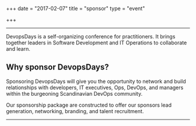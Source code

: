 +++
date = "2017-02-07"
title = "sponsor"
type = "event"


+++

<!--We greatly value sponsors for this open event. If you are interested in sponsoring, please drop us an email at [{{< email_organizers >}}].-->

<hr>
DevopsDays is a self-organizing conference for practitioners. It brings together leaders in Software Development and IT Operations to collaborate and learn.
</hr>

<h2>Why sponsor DevopsDays?</h2>
Sponsoring DevopsDays will give you the opportunity to network and build relationships with developers, IT executives, Ops, DevOps, and managers within the burgeoning Scandinavian DevOps community.

Our sponsorship package are constructed to offer our sponsors lead generation, networking, branding, and talent recruitment.

<!--
<h2>Practical Information</h2>
<ul>
  <li>Date: TBA</li>
  <li>Location: TBA</li>
  <li>Expected attendee count: 200</li>
</ul>
-->

<!--
<h3 id="sponsorship">Gold sponsor pack</h3>
DevopsDays is gathering IT practitioners, managers, developers, and influencers from all over Scandinavia and as a Gold Sponsor you will have an opportunity to be right there with them. Gold Sponsorships include opportunities to connect with each one of these attendees as we strategically drive traffic to your sponsor booth. Gold sponsors enjoy pre-event promotion through our social media as well as our website. The package costs NOK 35.000, EUR 3.800, USD 4.300, which includes:
<ul>
  <li>Logo on event website</li>
  <li>Logo on shared slide, displayed during breaks</li>
  <li>Logo on email marketing</li>
  <li>4 Included Tickets</li>
  <li>Booth space in the main hall</li>
  <li>1 minute pitch to the audience</li>
  <li>Recognition on the website and social media before, during and after the event</li>
</ul>
<hr>
<h3 id="student_sponsorship">Student sponsorship</h3>
Students are the new breed of talent shaping the future of IT. We believe it is important that they get a chance to attend DevOpsDays. As a Student sponsor you will be helping students by sponsoring their ticket for the event. Student sponsors will get recognition by pre-event promotion through our social media as well as on our website. At a bare minimum you will have to sponsor three tickets for students, which amounts to NOK 8.250, EUR 895, USD 1.010 which includes:
<ul>
  <li>Logo on event website</li>
  <li>Logo on shared slide, displayed during breaks</li>
  <li>Recognition on the website and social media before, during and after the event</li>
</ul>
<hr/>
<h3 id="other_sponsorships">Other exclusive special sponsorships</h3>
There are also opportunities for other exclusive special sponsorships. We'll have sponsors for various events with special privileges for the sponsors of these events. If you are interested in special sponsorships or have a creative idea about how you can support the event, {{< event_link page="contact" text="send us an email" >}}.
<br/>
<br/>
-->
<hr/>
